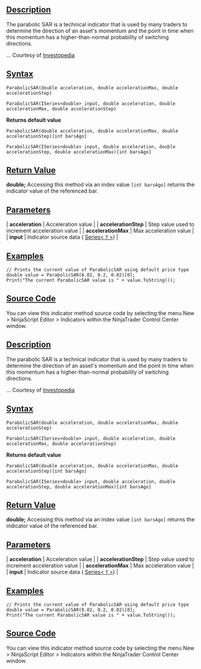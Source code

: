 ## [Description](https://developer.ninjatrader.com/docs/desktop/parabolic_sar\#description)

The parabolic SAR is a technical indicator that is used by many traders to determine the direction of an asset's momentum and the point in time when this momentum has a higher-than-normal probability of switching directions.

... Courtesy of [Investopedia](http://www.investopedia.com/articles/technical/02/042202.asp)

## [Syntax](https://developer.ninjatrader.com/docs/desktop/parabolic_sar\#syntax)

`ParabolicSAR(double acceleration, double accelerationMax, double accelerationStep)`

`ParabolicSAR(ISeries<double> input, double acceleration, double accelerationMax, double accelerationStep)`

**Returns default value**

`ParabolicSAR(double acceleration, double accelerationMax, double accelerationStep)[int barsAgo]`

`ParabolicSAR(ISeries<double> input, double acceleration, double accelerationStep, double accelerationMax)[int barsAgo]`

## [Return Value](https://developer.ninjatrader.com/docs/desktop/parabolic_sar\#return-value)

**double;** Accessing this method via an index value `[int barsAgo]` returns the indicator value of the referenced bar.

## [Parameters](https://developer.ninjatrader.com/docs/desktop/parabolic_sar\#parameters)

| **acceleration** | Acceleration value |
| **accelerationStep** | Step value used to increment acceleration value |
| **accelerationMax** | Max acceleration value |
| **input** | Indicator source data ( [Series< `T` >](https://developer.ninjatrader.com/docs/desktop/seriest)) |

## [Examples](https://developer.ninjatrader.com/docs/desktop/parabolic_sar\#examples)

```jsx-150469391 csharp
// Prints the current value of ParabolicSAR using default price type
double value = ParabolicSAR(0.02, 0.2, 0.02)[0];
Print("The current ParabolicSAR value is " + value.ToString());

```

## [Source Code](https://developer.ninjatrader.com/docs/desktop/parabolic_sar\#source-code)

You can view this indicator method source code by selecting the menu New > NinjaScript Editor > Indicators within the NinjaTrader Control Center window.

## [Description](https://developer.ninjatrader.com/docs/desktop/parabolic_sar\#description)

The parabolic SAR is a technical indicator that is used by many traders to determine the direction of an asset's momentum and the point in time when this momentum has a higher-than-normal probability of switching directions.

... Courtesy of [Investopedia](http://www.investopedia.com/articles/technical/02/042202.asp)

## [Syntax](https://developer.ninjatrader.com/docs/desktop/parabolic_sar\#syntax)

`ParabolicSAR(double acceleration, double accelerationMax, double accelerationStep)`

`ParabolicSAR(ISeries<double> input, double acceleration, double accelerationMax, double accelerationStep)`

**Returns default value**

`ParabolicSAR(double acceleration, double accelerationMax, double accelerationStep)[int barsAgo]`

`ParabolicSAR(ISeries<double> input, double acceleration, double accelerationStep, double accelerationMax)[int barsAgo]`

## [Return Value](https://developer.ninjatrader.com/docs/desktop/parabolic_sar\#return-value)

**double;** Accessing this method via an index value `[int barsAgo]` returns the indicator value of the referenced bar.

## [Parameters](https://developer.ninjatrader.com/docs/desktop/parabolic_sar\#parameters)

| **acceleration** | Acceleration value |
| **accelerationStep** | Step value used to increment acceleration value |
| **accelerationMax** | Max acceleration value |
| **input** | Indicator source data ( [Series< `T` >](https://developer.ninjatrader.com/docs/desktop/seriest)) |

## [Examples](https://developer.ninjatrader.com/docs/desktop/parabolic_sar\#examples)

```jsx-150469391 csharp
// Prints the current value of ParabolicSAR using default price type
double value = ParabolicSAR(0.02, 0.2, 0.02)[0];
Print("The current ParabolicSAR value is " + value.ToString());

```

## [Source Code](https://developer.ninjatrader.com/docs/desktop/parabolic_sar\#source-code)

You can view this indicator method source code by selecting the menu New > NinjaScript Editor > Indicators within the NinjaTrader Control Center window.